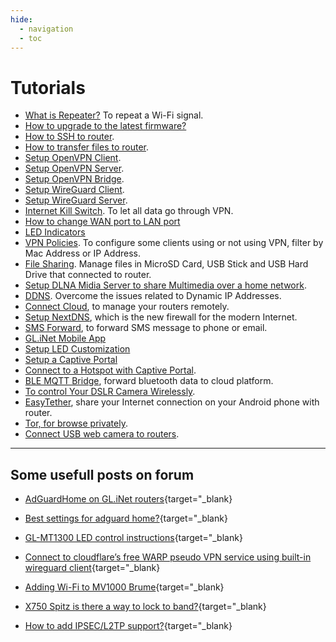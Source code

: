 ```yaml
---
hide:
  - navigation
  - toc
---
```


# Tutorials

* [What is Repeater?](repeater) To repeat a Wi-Fi signal.
* [How to upgrade to the latest firmware?](firmware_upgrade)
* [How to SSH to router](ssh).
* [How to transfer files to router](scp).
* [Setup OpenVPN Client](openvpn_client).
* [Setup OpenVPN Server](openvpn_server).
* [Setup OpenVPN Bridge](openvpn_bridge).
* [Setup WireGuard Client](wireguard_client).
* [Setup WireGuard Server](wireguard_server).
* [Internet Kill Switch](internet_kill_switch). To let all data go through VPN.
* [How to change WAN port to LAN port](change_wan_to_lan.md)
* [LED Indicators](led.md)
* [VPN Policies](vpn_policies). To configure some clients using or not using VPN, filter by Mac Address or IP Address. 
* [File Sharing](file_sharing). Manage files in MicroSD Card, USB Stick and USB Hard Drive that connected to router.
* [Setup DLNA Midia Server to share Multimedia over a home network](dlnaserver).
* [DDNS](ddns). Overcome the issues related to Dynamic IP Addresses.
* [Connect Cloud](cloud), to manage your routers remotely.
* [Setup NextDNS](nextdns), which is the new firewall for the modern Internet.
* [SMS Forward](sms_forward.md), to forward SMS message to phone or email.
* [GL.iNet Mobile App](mobile_app.md)
* [Setup LED Customization](led_customization.md)
* [Setup a Captive Portal](captive_portal.md)
* [Connect to a Hotspot with Captive Portal](connect_to_a_hotspot_with_captive_portal.md).
* [BLE MQTT Bridge](ble2mqtt.md), forward bluetooth data to cloud platform.
* [To control Your DSLR Camera Wirelessly](qdslrdashboard.md).
* [EasyTether](tether.md), share your Internet connection on your Android phone with router.
* [Tor, for browse privately](tor.md).
* [Connect USB web camera to routers](camera.md).

---

## Some usefull posts on forum

* [AdGuardHome on GL.iNet routers](https://forum.gl-inet.com/t/adguardhome-on-gl-routers/10664){target="_blank}

* [Best settings for adguard home?](https://forum.gl-inet.com/t/best-settings-for-adguard-home/11975){target="_blank}

* [GL-MT1300 LED control instructions](https://forum.gl-inet.com/t/gl-mt1300-led-control-instructions/13338){target="_blank}

* [Connect to cloudflare’s free WARP pseudo VPN service using built-in wireguard client](https://forum.gl-inet.com/t/guide-connect-to-cloudflares-free-warp-pseudo-vpn-service-using-built-in-wireguard-client/10508){target="_blank}

* [Adding Wi-Fi to MV1000 Brume](https://forum.gl-inet.com/t/adding-wi-fi-to-mv1000-brume/9610/49){target="_blank}

* [X750 Spitz is there a way to lock to band?](https://forum.gl-inet.com/t/x750-spitz-is-there-a-way-to-lock-to-band/5687){target="_blank}

* [How to add IPSEC/L2TP support?](https://forum.gl-inet.com/t/how-to-add-ipsec-l2tp-support/1637/52){target="_blank}

